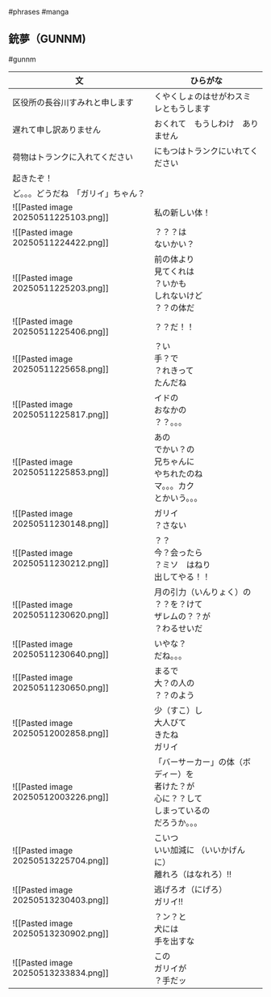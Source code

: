 #phrases #manga
## 銃夢（GUNNM)
#gunnm 

| 文                                    | ひらがな                                                       |
| ------------------------------------ | ---------------------------------------------------------- |
| 区役所の長谷川すみれと申します                      | くやくしょのはせがわスミレともうします                                        |
| 遅れて申し訳ありません                          | おくれて　もうしわけ　ありません                                           |
| 荷物はトランクに入れてください                      | にもつはトランクにいれてください                                           |
| 起きたぞ！                                |                                                            |
| ど。。。どうだね　「ガリイ」ちゃん？                   |                                                            |
| ![[Pasted image 20250511225103.png]] | 私の新しい体！                                                    |
| ![[Pasted image 20250511224422.png]] | ？？？は<br>ないかい？                                              |
| ![[Pasted image 20250511225203.png]] | 前の体より<br>見てくれは<br>？いかも<br>しれないけど<br>？？の体だ                  |
| ![[Pasted image 20250511225406.png]] | ？？だ！！                                                      |
| ![[Pasted image 20250511225658.png]] | ？い<br>手？で<br>？れきって<br>たんだね                                 |
| ![[Pasted image 20250511225817.png]] | イドの<br>おなかの<br>？？。。。                                       |
| ![[Pasted image 20250511225853.png]] | あの<br>でかい？の<br>兄ちゃんに<br>やちれたのね<br>マ。。。カク<br>とかいう。。。        |
| ![[Pasted image 20250511230148.png]] | ガリイ<br>？さない                                                |
| ![[Pasted image 20250511230212.png]] | ？？<br>今？会ったら<br>？ミソ　はねり<br>出してやる！！                         |
| ![[Pasted image 20250511230620.png]] | 月の引力（いんりょく）の<br>？？を？けて<br>ザレムの？？が<br>？わるせいだ                |
| ![[Pasted image 20250511230640.png]] | いやな？<br>だね。。。                                              |
| ![[Pasted image 20250511230650.png]] | まるで<br>大？の人の<br>？？のよう                                      |
| ![[Pasted image 20250512002858.png]] | 少（すこ）し<br>大人びて<br>きたね<br>ガリイ                               |
| ![[Pasted image 20250512003226.png]] | 「バーサーカー」の体（ボディー）を<br>者けた？が<br>心に？？して<br>しまっているの<br>だろうか。。。 |
| ![[Pasted image 20250513225704.png]] | こいつ  <br>いい加減に  （いいかげんに）<br>離れろ（はなれろ）‼                     |
| ![[Pasted image 20250513230403.png]] | 逃げろオ（にげろ）<br>ガリイ!!                                         |
| ![[Pasted image 20250513230902.png]] | ？ン？と<br>犬には<br>手を出すな                                       |
| ![[Pasted image 20250513233834.png]] | この<br>ガリイが<br>？手だッ                                         |


